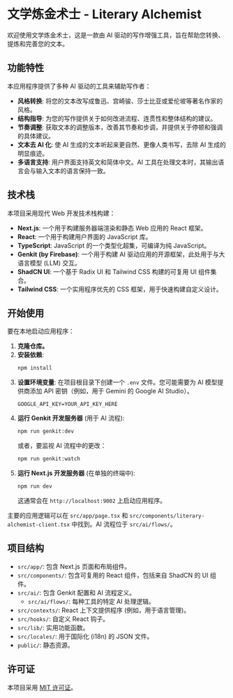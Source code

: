 # 文学炼金术士 - Literary Alchemist

欢迎使用文学炼金术士，这是一款由 AI 驱动的写作增强工具，旨在帮助您转换、提炼和完善您的文本。

## 功能特性

本应用程序提供了多种 AI 驱动的工具来辅助写作者：

*   **风格转换**: 将您的文本改写成鲁迅、宫崎骏、莎士比亚或爱伦坡等著名作家的风格。
*   **结构指导**: 为您的写作提供关于如何改进流程、连贯性和整体结构的建议。
*   **节奏调整**: 获取文本的调整版本，改善其节奏和步调，并提供关于停顿和强调的具体建议。
*   **文本去 AI 化**: 使 AI 生成的文本听起来更自然、更像人类书写，去除 AI 生成的明显痕迹。
*   **多语言支持**: 用户界面支持英文和简体中文。AI 工具在处理文本时，其输出语言会与输入文本的语言保持一致。

## 技术栈

本项目采用现代 Web 开发技术栈构建：

*   **Next.js**: 一个用于构建服务器端渲染和静态 Web 应用的 React 框架。
*   **React**: 一个用于构建用户界面的 JavaScript 库。
*   **TypeScript**: JavaScript 的一个类型化超集，可编译为纯 JavaScript。
*   **Genkit (by Firebase)**: 一个用于构建 AI 驱动应用的开源框架，此处用于与大语言模型 (LLM) 交互。
*   **ShadCN UI**: 一个基于 Radix UI 和 Tailwind CSS 构建的可复用 UI 组件集合。
*   **Tailwind CSS**: 一个实用程序优先的 CSS 框架，用于快速构建自定义设计。

## 开始使用

要在本地启动应用程序：

1.  **克隆仓库。**
2.  **安装依赖**:
    ```bash
    npm install
    ```
3.  **设置环境变量**:
    在项目根目录下创建一个 `.env` 文件。您可能需要为 AI 模型提供商添加 API 密钥（例如，用于 Gemini 的 Google AI Studio）。
    ```
    GOOGLE_API_KEY=YOUR_API_KEY_HERE
    ```
4.  **运行 Genkit 开发服务器** (用于 AI 流程):
    ```bash
    npm run genkit:dev
    ```
    或者，要监视 AI 流程中的更改：
    ```bash
    npm run genkit:watch
    ```
5.  **运行 Next.js 开发服务器** (在单独的终端中):
    ```bash
    npm run dev
    ```
    这通常会在 `http://localhost:9002` 上启动应用程序。

主要的应用逻辑可以在 `src/app/page.tsx` 和 `src/components/literary-alchemist-client.tsx` 中找到。AI 流程位于 `src/ai/flows/`。

## 项目结构

*   `src/app/`: 包含 Next.js 页面和布局组件。
*   `src/components/`: 包含可复用的 React 组件，包括来自 ShadCN 的 UI 组件。
*   `src/ai/`: 包含 Genkit 配置和 AI 流程定义。
    *   `src/ai/flows/`: 每种工具的特定 AI 处理逻辑。
*   `src/contexts/`: React 上下文提供程序 (例如，用于语言管理)。
*   `src/hooks/`: 自定义 React 钩子。
*   `src/lib/`: 实用功能函数。
*   `src/locales/`: 用于国际化 (i18n) 的 JSON 文件。
*   `public/`: 静态资源。

## 许可证

本项目采用 [MIT 许可证](LICENSE)。

